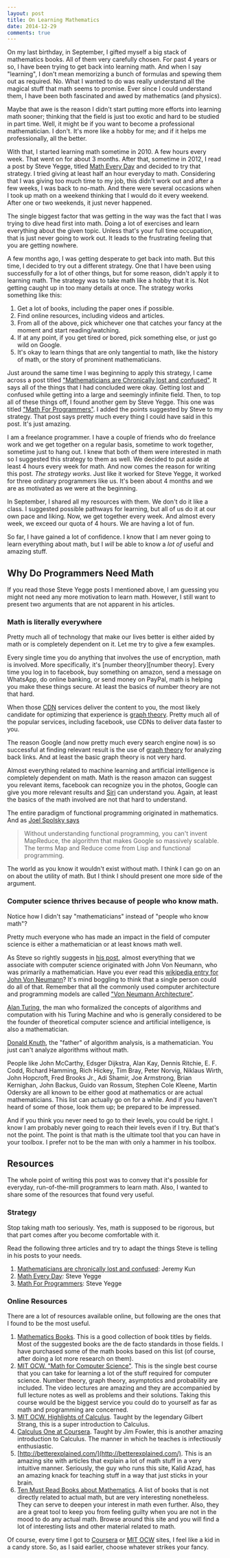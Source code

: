 ```yaml
---
layout: post
title: On Learning Mathematics
date: 2014-12-29
comments: true
---
```


On my last birthday, in September, I gifted myself a big stack of
mathematics books. All of them very carefully chosen. For past 4 years
or so, I have been trying to get back into learning math. And when I
say "learning", I don't mean memorizing a bunch of formulas and
spewing them out as required. No. What I wanted to do was really
understand all the magical stuff that math seems to promise. Ever
since I could understand them, I have been both fascinated and awed by
mathematics (and physics).

Maybe that awe is the reason I didn't start putting more efforts into
learning math sooner; thinking that the field is just too exotic and
hard to be studied in part time. Well, it might be if you want to
become a professional mathematician. I don't. It's more like a hobby
for me; and if it helps me professionally, all the better.

With that, I started learning math sometime in 2010. A few hours every
week. That went on for about 3 months. After that, sometime in 2012, I
read a post by Steve Yegge, titled [Math Every Day][Math-Every-Day]
and decided to try that strategy. I tried giving at least half an
hour everyday to math. Considering that I was giving too much time to
my job, this didn't work out and after a few weeks, I was back to
no-math. And there were several occasions when I took up math on a
weekend thinking that I would do it every weekend. After one or two
weekends, it just never happened.

The single biggest factor that was getting in the way was the fact
that I was trying to dive head first into math. Doing a lot of
exercises and learn everything about the given topic. Unless that's
your full time occupation, that is just never going to work out. It
leads to the frustrating feeling that you are getting nowhere.

A few months ago, I was getting desperate to get back into math. But
this time, I decided to try out a different strategy. One that I have
been using successfully for a lot of other things, but for some
reason, didn't apply it to learning math. The strategy was to take
math like a hobby that it is. Not getting caught up in too many
details at once. The strategy works something like this:

1. Get a lot of books, including the paper ones if possible.
2. Find online resources, including videos and articles.
3. From all of the above, pick whichever one that catches your fancy
   at the moment and start reading/watching.
4. If at any point, if you get tired or bored, pick something else, or
   just go wild on Google.
5. It's okay to learn things that are only tangential to math, like
   the history of math, or the story of prominent mathematicians.

Just around the same time I was beginning to apply this strategy, I
came across a post titled
["Mathematicians are Chronically lost and confused"][mathemaicians-lost]. It
says all of the things that I had concluded were okay. Getting lost
and confused while getting into a large and seemingly infinite
field. Then, to top all of these things off, I found another gem by
Steve Yegge. This one was titled
["Math For Programmers"][math-for-programmers]. I added the points
suggested by Steve to my strategy. That post says pretty much every
thing I could have said in this post. It's just amazing.

I am a freelance programmer. I have a couple of friends who do
freelance work and we get together on a regular basis,
sometime to work together, sometime just to hang out. I knew that both
of them were interested in math so I suggested this strategy to them
as well. We decided to put aside at least 4 hours every week for
math. And now comes the reason for writing this post. *The strategy
works*. Just like it worked for Steve Yegge, it worked for three
ordinary programmers like us. It's been about 4 months and we are as
motivated as we were at the beginning.

In September, I shared all my resources with them. We don't do it like
a class. I suggested possible pathways for learning, but all of us do
it at our own pace and liking. Now, we get together every week. And
almost every week, we exceed our quota of 4 hours. We are having a lot
of fun. 

So far, I have gained a lot of confidence. I know that I am never
going to learn everything about math, but I *will* be able to know a
*lot of* useful and amazing stuff.

## Why Do Programmers Need Math

If you read those Steve Yegge posts I mentioned above, I am guessing
you might not need any more motivation to learn math. However, I still
want to present two arguments that are not apparent in his articles.

### Math is literally everywhere

Pretty much all of technology that make our lives better is either
aided by math or is completely dependent on it. Let me try to give a
few examples.

Every single time you do anything that involves the use of encryption,
math is involved. More specifically, it's
[number theory][number theory]. Every time you log in to facebook, buy
something on amazon, send a message on WhatsApp, do online banking, or
send money on PayPal, math is helping you make these things
secure. At least the basics of number theory are not that hard.

When those [CDN][cdn] services deliver the content to you, the most
likely candidate for optimizing that experience is
[graph theory][graph-theory]. Pretty much all of the popular services,
including facebook, use CDNs to deliver data faster to you.

The reason Google (and now pretty much every search engine now) is so
successful at finding relevant result is the use of
[graph theory][graph-theory] for analyzing back links. And at least
the basic graph theory is not very hard.

Almost everything related to machine learning and artificial
intelligence is completely dependent on math. Math is the reason
amazon can suggest you relevant items, facebook can recognize you in
the photos, Google can give you more relevant results and [Siri][siri]
can understand you. Again, at least the basics of the math involved are
not that hard to understand.

The entire paradigm of functional programming originated in
mathematics. And as [Joel Spolsky says][joel-func-prog]

> Without understanding functional programming, you can't invent
> MapReduce, the algorithm that makes Google so massively
> scalable. The terms Map and Reduce come from Lisp and functional
> programming.

The world as you know it wouldn't exist without math. I think I can go
on an on about the utility of math. But I think I should present one
more side of the argument.

### Computer science thrives because of people who know math.

Notice how I didn't say "mathematicians" instead of "people who know math"?

Pretty much everyone who has made an impact in the field of computer
science is either a mathematician or at least knows math well.

As Steve so rightly suggests in [his post][Math-Every-Day], almost
everything that we associate with computer science originated with
John Von Neumann, who was primarily a mathematician. Have you ever
read this [wikipedia entry for John Von Neumann][von-neumann]? It's
mind boggling to think that a single person could do all of
that. Remember that all the commonly used computer architecture and
programming models are called
["Von Neumann Architecture"][von-neumann-arch].

[Alan Turing][turing], the man who formalized the concepts of
algorithms and computation with his Turing Machine and who is
generally considered to be the founder of theoretical computer science
and artificial intelligence, is also a mathematician.

[Donald Knuth][don-knuth], the "father" of algorithm analysis, is a
mathematician. You just can't analyze algorithms without math.

People like John McCarthy, Edsger Dijkstra, Alan Kay, Dennis Ritchie,
E. F. Codd, Richard Hamming, Rich Hickey, Tim Bray, Peter Norvig,
Niklaus Wirth, John Hopcroft, Fred Brooks Jr., Adi Shamir, Joe
Armstrong, Brian Kernighan, John Backus, Guido van Rossum, Stephen
Cole Kleene, Martin Odersky are all known to be either good at
mathematics or are actual mathematicians. This list can actually go on
for a while. And if you haven't heard of some of those, look them up;
be prepared to be impressed.

And if you think you never need to go to their levels, you could be
right. I know I am probably never going to reach their levels even if
I try. But that's not the point. The point is that math is the
ultimate tool that you can have in your toolbox. I prefer not to be
the man with only a hammer in his toolbox.

## Resources

The whole point of writing this post was to convey that it's possible
for everyday, run-of-the-mill programmers to learn math. Also, I
wanted to share some of the resources that found very useful.

### Strategy

Stop taking math too seriously. Yes, math is supposed to
be rigorous, but that part comes after you become comfortable with it.

Read the following three articles and try to adapt the things Steve is
telling in his posts to your needs.

1. [Mathematicians are chronically lost and confused][mathemaicians-lost]:
   Jeremy Kun
2. [Math Every Day][Math-Every-Day]: Steve Yegge
3. [Math For Programmers][math-for-programmers]: Steve Yegge


### Online Resources

There are a lot of resources available online, but following are the
ones that I found to be the most useful.

1. [Mathematics Books](http://math-blog.com/mathematics-books/). This
   is a good collection of book titles by fields. Most of the
   suggested books are the de facto standards in those fields. I have
   purchased some of the math books based on this list (of course,
   after doing a lot more research on them).
2. [MIT OCW. "Math for Computer Science"][math-cs-mit]. This is
   the single best course that you can take for learning a lot of the
   stuff required for computer science. Number theory, graph theory,
   asymptotics and probability are included. The video lectures are
   amazing and they are accompanied by full lecture notes as well as
   problems and their solutions. Taking this course would be the
   biggest service you could do to yourself as far as math and
   programming are concerned.
3. [MIT OCW. Highlights of Calculus][math-calculus-mit]. Taught by the
   legendary Gilbert Strang, this is a super introduction to Calculus.
4. [Calculus One at Coursera][calc-one-coursera]. Taught by Jim
   Fowler, this is another amazing introduction to Calculus. The
   manner in which he teaches is infectiously enthusiastic.
5. [http://betterexplained.com/](http://betterexplained.com/). This is
   an amazing site with articles that explain a lot of math stuff in a
   very intuitive manner. Seriously, the guy who runs this site, Kalid
   Azad, has an amazing knack for teaching stuff in a way that just
   sticks in your brain.
6. [Ten Must Read Books about Mathematics][10-must-read-math]. A list
   of books that is not directly related to actual math, but are very
   interesting nonetheless. They can serve to deepen your interest in
   math even further. Also, they are a great tool to keep you from
   feeling guilty when you are not in the mood to do any actual
   math. Browse around this site and you will find a lot of
   interesting lists and other material related to math.

Of course, every time I got to [Coursera](https://www.coursera.org/)
or
[MIT OCW](http://ocw.mit.edu/courses/audio-video-courses/#mathematics)
sites, I feel like a kid in a candy store. So, as I said earlier,
choose whatever strikes your fancy.



[^1]: In our university, students were required to create one software
project as a part of their final year curriculum. The project
accounted for 20% of the total marks.

[Math-Every-Day]: https://sites.google.com/site/steveyegge2/math-every-day "Math Every Day"

[mathemaicians-lost]: http://j2kun.svbtle.com/mathematicians-are-chronically-lost-and-confused "mathematicians are chronically lost and confused"

[math-for-programmers]: http://steve-yegge.blogspot.in/2006/03/math-for-programmers.html "math for programmers"

[better-explained-e]: http://betterexplained.com/articles/an-intuitive-guide-to-exponential-functions-e/

[von-neumann]: http://en.wikipedia.org/wiki/John_von_Neumann "Jon Von Neumann"

[siri]: https://www.apple.com/ios/siri/

[graph-theory]: http://en.wikipedia.org/wiki/Graph_theory

[cdn]: http://en.wikipedia.org/wiki/Content_delivery_network

[number-theory]: http://en.wikipedia.org/wiki/Number_theory

[don-knuth]: http://en.wikipedia.org/wiki/Donald_Knuth

[von-neumann-arch]: http://en.wikipedia.org/wiki/Von_Neumann_architecture

[turing]: http://en.wikipedia.org/wiki/Alan_Turing

[joel-func-prog]: http://www.joelonsoftware.com/items/2006/08/01.html

[math-cs-mit]: http://ocw.mit.edu/courses/electrical-engineering-and-computer-science/6-042j-mathematics-for-computer-science-fall-2010/

[math-calculus-mit]: http://ocw.mit.edu/resources/res-18-005-highlights-of-calculus-spring-2010/

[calc-one-coursera]: https://www.coursera.org/learn/calculus1

[10-must-read-math]: http://math-blog.com/2007/07/17/ten-must-read-books-about-mathematics/
